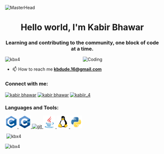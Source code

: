 ![MasterHead](https://t3.ftcdn.net/jpg/02/35/72/50/240_F_235725034_6zCpCIf7oyQ3k4kg3WHufYY3nmKVGMSC.jpg)
<h1 align="center">Hello world, I'm Kabir Bhawar</h1>
<h3 align="center">Learning and contributing to the community, one block of code at a time.</h3>
<img align="right" alt = "Coding" width="250" src = "https://media.licdn.com/dms/image/D4D03AQFEZbi59j8EyA/profile-displayphoto-shrink_800_800/0/1685997602163?e=2147483647&v=beta&t=pwR13rKiy-7G3qxwf3tL5hwkYfXK3ztZDx10Nw_UR30">

<p align="left"> <img src="https://komarev.com/ghpvc/?username=kbx4&label=Profile%20views&color=0e75b6&style=flat" alt="kbx4" /> </p>

- 📫 How to reach me **kbdude.16@gmail.com**

<h3 align="left">Connect with me:</h3>
<p align="left">
<a href="https://linkedin.com/in/kabir bhawar" target="blank"><img align="center" src="https://raw.githubusercontent.com/rahuldkjain/github-profile-readme-generator/master/src/images/icons/Social/linked-in-alt.svg" alt="kabir bhawar" height="30" width="40" /></a>
<a href="https://fb.com/kabir bhawar" target="blank"><img align="center" src="https://raw.githubusercontent.com/rahuldkjain/github-profile-readme-generator/master/src/images/icons/Social/facebook.svg" alt="kabir bhawar" height="30" width="40" /></a>
<a href="https://instagram.com/kabiir_4" target="blank"><img align="center" src="https://raw.githubusercontent.com/rahuldkjain/github-profile-readme-generator/master/src/images/icons/Social/instagram.svg" alt="kabiir_4" height="30" width="40" /></a>
</p>

<h3 align="left">Languages and Tools:</h3>
<p align="left"> <a href="https://www.cprogramming.com/" target="_blank" rel="noreferrer"> <img src="https://raw.githubusercontent.com/devicons/devicon/master/icons/c/c-original.svg" alt="c" width="40" height="40"/> </a> <a href="https://www.w3schools.com/cpp/" target="_blank" rel="noreferrer"> <img src="https://raw.githubusercontent.com/devicons/devicon/master/icons/cplusplus/cplusplus-original.svg" alt="cplusplus" width="40" height="40"/> </a> <a href="https://git-scm.com/" target="_blank" rel="noreferrer"> <img src="https://www.vectorlogo.zone/logos/git-scm/git-scm-icon.svg" alt="git" width="40" height="40"/> </a> <a href="https://www.java.com" target="_blank" rel="noreferrer"> <img src="https://raw.githubusercontent.com/devicons/devicon/master/icons/java/java-original.svg" alt="java" width="40" height="40"/> </a> <a href="https://www.linux.org/" target="_blank" rel="noreferrer"> <img src="https://raw.githubusercontent.com/devicons/devicon/master/icons/linux/linux-original.svg" alt="linux" width="40" height="40"/> </a> <a href="https://www.python.org" target="_blank" rel="noreferrer"> <img src="https://raw.githubusercontent.com/devicons/devicon/master/icons/python/python-original.svg" alt="python" width="40" height="40"/> </a> </p>

<p>&nbsp;<img align="center" src="https://github-readme-stats.vercel.app/api?username=kbx4&show_icons=true&locale=en" alt="kbx4" /></p>

<p><img align="center" src="https://github-readme-streak-stats.herokuapp.com/?user=kbx4&" alt="kbx4" /></p>

